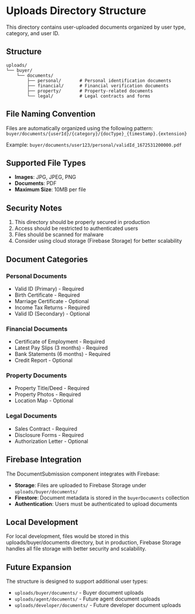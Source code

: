 # Uploads Directory Structure

This directory contains user-uploaded documents organized by user type, category, and user ID.

## Structure

```
uploads/
└── buyer/
    └── documents/
        ├── personal/       # Personal identification documents
        ├── financial/      # Financial verification documents  
        ├── property/       # Property-related documents
        └── legal/          # Legal contracts and forms
```

## File Naming Convention

Files are automatically organized using the following pattern:
`buyer/documents/{userId}/{category}/{docType}_{timestamp}.{extension}`

Example: `buyer/documents/user123/personal/validId_1672531200000.pdf`

## Supported File Types

- **Images**: JPG, JPEG, PNG
- **Documents**: PDF
- **Maximum Size**: 10MB per file

## Security Notes

1. This directory should be properly secured in production
2. Access should be restricted to authenticated users
3. Files should be scanned for malware
4. Consider using cloud storage (Firebase Storage) for better scalability

## Document Categories

### Personal Documents
- Valid ID (Primary) - Required
- Birth Certificate - Required  
- Marriage Certificate - Optional
- Income Tax Returns - Required
- Valid ID (Secondary) - Optional

### Financial Documents
- Certificate of Employment - Required
- Latest Pay Slips (3 months) - Required
- Bank Statements (6 months) - Required
- Credit Report - Optional

### Property Documents
- Property Title/Deed - Required
- Property Photos - Required
- Location Map - Optional

### Legal Documents
- Sales Contract - Required
- Disclosure Forms - Required
- Authorization Letter - Optional

## Firebase Integration

The DocumentSubmission component integrates with Firebase:
- **Storage**: Files are uploaded to Firebase Storage under `uploads/buyer/documents/`
- **Firestore**: Document metadata is stored in the `buyerDocuments` collection
- **Authentication**: Users must be authenticated to upload documents

## Local Development

For local development, files would be stored in this uploads/buyer/documents directory, but in production, Firebase Storage handles all file storage with better security and scalability.

## Future Expansion

The structure is designed to support additional user types:
- `uploads/buyer/documents/` - Buyer document uploads
- `uploads/agent/documents/` - Future agent document uploads  
- `uploads/developer/documents/` - Future developer document uploads
